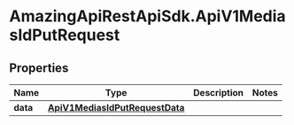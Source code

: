 # AmazingApiRestApiSdk.ApiV1MediasIdPutRequest

## Properties

Name | Type | Description | Notes
------------ | ------------- | ------------- | -------------
**data** | [**ApiV1MediasIdPutRequestData**](ApiV1MediasIdPutRequestData.md) |  | 


